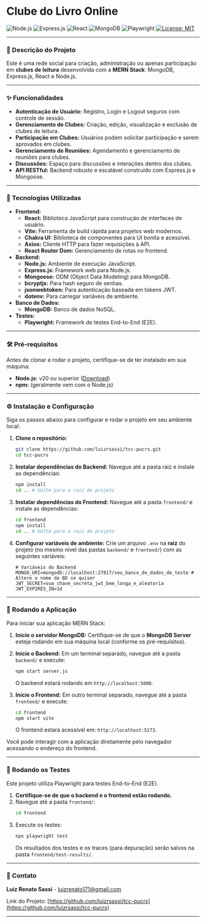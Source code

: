 # Clube do Livro Online
![Node.js](https://img.shields.io/badge/Node.js-339933?style=for-the-badge&logo=node.js&logoColor=white)
![Express.js](https://img.shields.io/badge/Express.js-000000?style=for-the-badge&logo=express&logoColor=white)
![React](https://img.shields.io/badge/React-61DAFB?style=for-the-badge&logo=react&logoColor=black)
![MongoDB](https://img.shields.io/badge/MongoDB-4EA94B?style=for-the-badge&logo=mongodb&logoColor=white)
![Playwright](https://img.shields.io/badge/Playwright-4A633F?style=for-the-badge&logo=playwright&logoColor=white)
[![License: MIT](https://img.shields.io/badge/License-MIT-yellow.svg)](https://opensource.org/licenses/MIT)

---

### 📝 Descrição do Projeto <br>
Este é uma rede social para criação, administração ou apenas participação em **clubes de leitura** desenvolvida com a **MERN Stack**: MongoDB, Express.js, React e Node.js.

---

### ✨ Funcionalidades <br>
* **Autenticação de Usuário:** Registro, Login e Logout seguros com controle de sessão.
* **Gerenciamento de Clubes:** Criação, edição, visualização e exclusão de clubes de leitura.
* **Participação em Clubes:** Usuários podem solicitar participação e serem aprovados em clubes.
* **Gerenciamento de Reuniões:** Agendamento e gerenciamento de reuniões para clubes.
* **Discussões:** Espaço para discussões e interações dentro dos clubes.
* **API RESTful:** Backend robusto e escalável construído com Express.js e Mongoose.

---

### 🚀 Tecnologias Utilizadas <br>
* **Frontend:**
    * **React:** Biblioteca JavaScript para construção de interfaces de usuário.
    * **Vite:** Ferramenta de build rápida para projetos web modernos.
    * **Chakra UI:** Biblioteca de componentes para UI bonita e acessível.
    * **Axios:** Cliente HTTP para fazer requisições à API.
    * **React Router Dom:** Gerenciamento de rotas no frontend.
* **Backend:**
    * **Node.js:** Ambiente de execução JavaScript.
    * **Express.js:** Framework web para Node.js.
    * **Mongoose:** ODM (Object Data Modeling) para MongoDB.
    * **bcryptjs:** Para hash seguro de senhas.
    * **jsonwebtoken:** Para autenticação baseada em tokens JWT.
    * **dotenv:** Para carregar variáveis de ambiente.
* **Banco de Dados:**
    * **MongoDB:** Banco de dados NoSQL.
* **Testes:**
    * **Playwright:** Framework de testes End-to-End (E2E).

---

### 🛠️ Pré-requisitos <br>
Antes de clonar e rodar o projeto, certifique-se de ter instalado em sua máquina: <br>

* **Node.js:** v20 ou superior ([Download](https://nodejs.org/en/download/))
* **npm:** (geralmente vem com o Node.js)

---

### ⚙️ Instalação e Configuração <br>
Siga os passos abaixo para configurar e rodar o projeto em seu ambiente local: <br>

1.  **Clone o repositório:**
    ```bash
    git clone https://github.com/luizrsassi/tcc-pucrs.git
    cd tcc-pucrs
    ```

2.  **Instalar dependências do Backend:**
    Navegue até a pasta raiz e instale as dependências:
    ```bash
    npm install
    cd .. # Volte para a raiz do projeto
    ```

3.  **Instalar dependências do Frontend:**
    Navegue até a pasta `frontend/` e instale as dependências:
    ```bash
    cd frontend
    npm install
    cd .. # Volte para a raiz do projeto
    ```

4.  **Configurar variáveis de ambiente:**
    Crie um arquivo `.env` na **raiz** do projeto (no mesmo nível das pastas `backend/` e `frontend/`) com as seguintes variáveis:

    ```env
    # Variáveis do Backend
    MONGO_URI=mongodb://localhost:27017/seu_banco_de_dados_de_teste # Altere o nome do BD se quiser
    JWT_SECRET=sua_chave_secreta_jwt_bem_longa_e_aleatoria
    JWT_EXPIRES_IN=1d
    ```

---

### 🚀 Rodando a Aplicação <br>
Para iniciar sua aplicação MERN Stack:

1.  **Inicie o servidor MongoDB:**
    Certifique-se de que o **MongoDB Server** esteja rodando em sua máquina local (conforme os pré-requisitos).

2.  **Inicie o Backend:**
    Em um terminal separado, navegue até a pasta `backend/` e execute:
    ```bash
    npm start server.js
    ```
    O backend estará rodando em `http://localhost:5000`.

3.  **Inicie o Frontend:**
    Em outro terminal separado, navegue até a pasta `frontend/` e execute:
    ```bash
    cd frontend
    npm start vite
    ```
    O frontend estará acessível em: `http://localhost:5173`.

Você pode interagir com a aplicação diretamente pelo navegador acessando o endereço do frontend.

---

### 🧪 Rodando os Testes <br>
Este projeto utiliza Playwright para testes End-to-End (E2E).

1.  **Certifique-se de que o backend e o frontend estão rodando.**
2.  Navegue até a pasta `frontend/`:
    ```bash
    cd frontend
    ```
3.  Execute os testes:
    ```bash
    npx playwright test
    ```
    Os resultados dos testes e os traces (para depuração) serão salvos na pasta `frontend/test-results/`.

---

### 📧 Contato <br>
**Luiz Renato Sassi** - [luizrenato171@gmail.com](mailto:luizrenato171@gmail.com)

Link do Projeto: [https://github.com/luizrsassi/tcc-pucrs](https://github.com/luizrsassi/tcc-pucrs)

---
